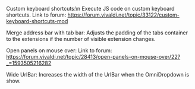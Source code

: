 Custom keyboard shortcuts:\n
Execute JS code on custom keyboard shortcuts.
Link to forum: https://forum.vivaldi.net/topic/33122/custom-keyboard-shortcuts-mod

Merge address bar with tab bar:
Adjusts the padding of the tabs container to the extensions if the number of visible extension changes.

Open panels on mouse over:
Link to forum: https://forum.vivaldi.net/topic/28413/open-panels-on-mouse-over/22?_=1593505216282

Wide UrlBar:
Increases the width of the UrlBar when the OmniDropdown is show.
